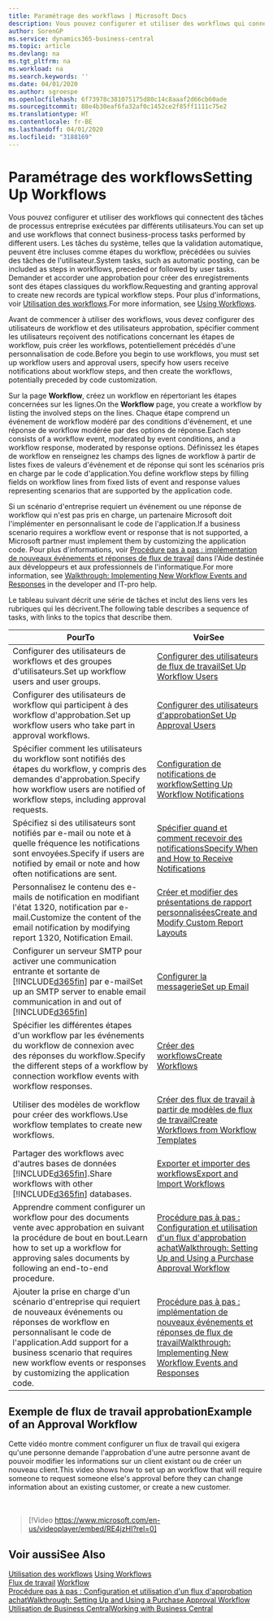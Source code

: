 ```yaml
---
title: Paramétrage des workflows | Microsoft Docs
description: Vous pouvez configurer et utiliser des workflows qui connectent des tâches de processus entreprise exécutées par différents utilisateurs. Les tâches du système, telles que la validation automatique, peuvent être incluses comme étapes du workflow, précédées ou suivies des tâches de l'utilisateur. Demander et accorder une approbation pour créer des enregistrements sont des étapes classiques du workflow.
author: SorenGP
ms.service: dynamics365-business-central
ms.topic: article
ms.devlang: na
ms.tgt_pltfrm: na
ms.workload: na
ms.search.keywords: ''
ms.date: 04/01/2020
ms.author: sgroespe
ms.openlocfilehash: 6f73978c381075175d80c14c8aaaf2d66cb60ade
ms.sourcegitcommit: 88e4b30eaf6fa32af0c1452ce2f85ff1111c75e2
ms.translationtype: HT
ms.contentlocale: fr-BE
ms.lasthandoff: 04/01/2020
ms.locfileid: "3188169"
---
```

# <a name="setting-up-workflows"></a><span data-ttu-id="2368c-105">Paramétrage des workflows</span><span class="sxs-lookup"><span data-stu-id="2368c-105">Setting Up Workflows</span></span>
<span data-ttu-id="2368c-106">Vous pouvez configurer et utiliser des workflows qui connectent des tâches de processus entreprise exécutées par différents utilisateurs.</span><span class="sxs-lookup"><span data-stu-id="2368c-106">You can set up and use workflows that connect business-process tasks performed by different users.</span></span> <span data-ttu-id="2368c-107">Les tâches du système, telles que la validation automatique, peuvent être incluses comme étapes du workflow, précédées ou suivies des tâches de l'utilisateur.</span><span class="sxs-lookup"><span data-stu-id="2368c-107">System tasks, such as automatic posting, can be included as steps in workflows, preceded or followed by user tasks.</span></span> <span data-ttu-id="2368c-108">Demander et accorder une approbation pour créer des enregistrements sont des étapes classiques du workflow.</span><span class="sxs-lookup"><span data-stu-id="2368c-108">Requesting and granting approval to create new records are typical workflow steps.</span></span> <span data-ttu-id="2368c-109">Pour plus d'informations, voir [Utilisation des workflows](across-use-workflows.md).</span><span class="sxs-lookup"><span data-stu-id="2368c-109">For more information, see [Using Workflows](across-use-workflows.md).</span></span>  

 <span data-ttu-id="2368c-110">Avant de commencer à utiliser des workflows, vous devez configurer des utilisateurs de workflow et des utilisateurs approbation, spécifier comment les utilisateurs reçoivent des notifications concernant les étapes de workflow, puis créer les workflows, potentiellement précédés d'une personnalisation de code.</span><span class="sxs-lookup"><span data-stu-id="2368c-110">Before you begin to use workflows, you must set up workflow users and approval users, specify how users receive notifications about workflow steps, and then create the workflows, potentially preceded by code customization.</span></span>  

 <span data-ttu-id="2368c-111">Sur la page **Workflow**, créez un workflow en répertoriant les étapes concernées sur les lignes.</span><span class="sxs-lookup"><span data-stu-id="2368c-111">On the **Workflow** page, you create a workflow by listing the involved steps on the lines.</span></span> <span data-ttu-id="2368c-112">Chaque étape comprend un événement de workflow modéré par des conditions d'événement, et une réponse de workflow modérée par des options de réponse.</span><span class="sxs-lookup"><span data-stu-id="2368c-112">Each step consists of a workflow event, moderated by event conditions, and a workflow response, moderated by response options.</span></span> <span data-ttu-id="2368c-113">Définissez les étapes de workflow en renseignez les champs des lignes de workflow à partir de listes fixes de valeurs d'événement et de réponse qui sont les scénarios pris en charge par le code d'application.</span><span class="sxs-lookup"><span data-stu-id="2368c-113">You define workflow steps by filling fields on workflow lines from fixed lists of event and response values representing scenarios that are supported by the application code.</span></span>  

 <span data-ttu-id="2368c-114">Si un scénario d'entreprise requiert un événement ou une réponse de workflow qui n'est pas pris en charge, un partenaire Microsoft doit l'implémenter en personnalisant le code de l'application.</span><span class="sxs-lookup"><span data-stu-id="2368c-114">If a business scenario requires a workflow event or response that is not supported, a Microsoft partner must implement them by customizing the application code.</span></span> <span data-ttu-id="2368c-115">Pour plus d'informations, voir [Procédure pas à pas : implémentation de nouveaux événements et réponses de flux de travail](/dynamics-nav/Walkthrough--Implementing-New-Workflow-Events-and-Responses) dans l'Aide destinée aux développeurs et aux professionnels de l'informatique.</span><span class="sxs-lookup"><span data-stu-id="2368c-115">For more information, see [Walkthrough: Implementing New Workflow Events and Responses](/dynamics-nav/Walkthrough--Implementing-New-Workflow-Events-and-Responses) in the developer and IT-pro help.</span></span>

 <span data-ttu-id="2368c-116">Le tableau suivant décrit une série de tâches et inclut des liens vers les rubriques qui les décrivent.</span><span class="sxs-lookup"><span data-stu-id="2368c-116">The following table describes a sequence of tasks, with links to the topics that describe them.</span></span>  

|<span data-ttu-id="2368c-117">**Pour**</span><span class="sxs-lookup"><span data-stu-id="2368c-117">**To**</span></span>|<span data-ttu-id="2368c-118">**Voir**</span><span class="sxs-lookup"><span data-stu-id="2368c-118">**See**</span></span>|  
|------------|-------------|  
|<span data-ttu-id="2368c-119">Configurer des utilisateurs de workflows et des groupes d'utilisateurs.</span><span class="sxs-lookup"><span data-stu-id="2368c-119">Set up workflow users and user groups.</span></span>|[<span data-ttu-id="2368c-120">Configurer des utilisateurs de flux de travail</span><span class="sxs-lookup"><span data-stu-id="2368c-120">Set Up Workflow Users</span></span>](across-how-to-set-up-workflow-users.md)|  
|<span data-ttu-id="2368c-121">Configurer des utilisateurs de workflow qui participent à des workflow d'approbation.</span><span class="sxs-lookup"><span data-stu-id="2368c-121">Set up workflow users who take part in approval workflows.</span></span>|[<span data-ttu-id="2368c-122">Configurer des utilisateurs d'approbation</span><span class="sxs-lookup"><span data-stu-id="2368c-122">Set Up Approval Users</span></span>](across-how-to-set-up-approval-users.md)|  
|<span data-ttu-id="2368c-123">Spécifier comment les utilisateurs du workflow sont notifiés des étapes du workflow, y compris des demandes d'approbation.</span><span class="sxs-lookup"><span data-stu-id="2368c-123">Specify how workflow users are notified of workflow steps, including approval requests.</span></span>|[<span data-ttu-id="2368c-124">Configuration de notifications de workflow</span><span class="sxs-lookup"><span data-stu-id="2368c-124">Setting Up Workflow Notifications</span></span>](across-setting-up-workflow-notifications.md)|  
|<span data-ttu-id="2368c-125">Spécifiez si des utilisateurs sont notifiés par e-mail ou note et à quelle fréquence les notifications sont envoyées.</span><span class="sxs-lookup"><span data-stu-id="2368c-125">Specify if users are notified by email or note and how often notifications are sent.</span></span>|[<span data-ttu-id="2368c-126">Spécifier quand et comment recevoir des notifications</span><span class="sxs-lookup"><span data-stu-id="2368c-126">Specify When and How to Receive Notifications</span></span>](across-how-to-specify-when-and-how-to-receive-notifications.md)|  
|<span data-ttu-id="2368c-127">Personnalisez le contenu des e-mails de notification en modifiant l'état 1320, notification par e-mail.</span><span class="sxs-lookup"><span data-stu-id="2368c-127">Customize the content of the email notification by modifying report 1320, Notification Email.</span></span>|[<span data-ttu-id="2368c-128">Créer et modifier des présentations de rapport personnalisées</span><span class="sxs-lookup"><span data-stu-id="2368c-128">Create and Modify Custom Report Layouts</span></span>](ui-how-create-custom-report-layout.md)|  
|<span data-ttu-id="2368c-129">Configurer un serveur SMTP pour activer une communication entrante et sortante de [!INCLUDE[d365fin](includes/d365fin_md.md)] par e-mail</span><span class="sxs-lookup"><span data-stu-id="2368c-129">Set up an SMTP server to enable email communication in and out of [!INCLUDE[d365fin](includes/d365fin_md.md)]</span></span>|[<span data-ttu-id="2368c-130">Configurer la messagerie</span><span class="sxs-lookup"><span data-stu-id="2368c-130">Set up Email</span></span>](admin-how-setup-email.md)|
|<span data-ttu-id="2368c-131">Spécifier les différentes étapes d'un workflow par les événements du workflow de connexion avec des réponses du workflow.</span><span class="sxs-lookup"><span data-stu-id="2368c-131">Specify the different steps of a workflow by connection workflow events with workflow responses.</span></span>|[<span data-ttu-id="2368c-132">Créer des workflows</span><span class="sxs-lookup"><span data-stu-id="2368c-132">Create Workflows</span></span>](across-how-to-create-workflows.md)|  
|<span data-ttu-id="2368c-133">Utiliser des modèles de workflow pour créer des workflows.</span><span class="sxs-lookup"><span data-stu-id="2368c-133">Use workflow templates to create new workflows.</span></span>|[<span data-ttu-id="2368c-134">Créer des flux de travail à partir de modèles de flux de travail</span><span class="sxs-lookup"><span data-stu-id="2368c-134">Create Workflows from Workflow Templates</span></span>](across-how-to-create-workflows-from-workflow-templates.md)|  
|<span data-ttu-id="2368c-135">Partager des workflows avec d'autres bases de données [!INCLUDE[d365fin](includes/d365fin_md.md)].</span><span class="sxs-lookup"><span data-stu-id="2368c-135">Share workflows with other [!INCLUDE[d365fin](includes/d365fin_md.md)] databases.</span></span>|[<span data-ttu-id="2368c-136">Exporter et importer des workflows</span><span class="sxs-lookup"><span data-stu-id="2368c-136">Export and Import Workflows</span></span>](across-how-to-export-and-import-workflows.md)|  
|<span data-ttu-id="2368c-137">Apprendre comment configurer un workflow pour des documents vente avec approbation en suivant la procédure de bout en bout.</span><span class="sxs-lookup"><span data-stu-id="2368c-137">Learn how to set up a workflow for approving sales documents by following an end-to-end procedure.</span></span>|[<span data-ttu-id="2368c-138">Procédure pas à pas : Configuration et utilisation d'un flux d'approbation achat</span><span class="sxs-lookup"><span data-stu-id="2368c-138">Walkthrough: Setting Up and Using a Purchase Approval Workflow</span></span>](walkthrough-setting-up-and-using-a-purchase-approval-workflow.md)|  
|<span data-ttu-id="2368c-139">Ajouter la prise en charge d'un scénario d'entreprise qui requiert de nouveaux événements ou réponses de workflow en personnalisant le code de l'application.</span><span class="sxs-lookup"><span data-stu-id="2368c-139">Add support for a business scenario that requires new workflow events or responses by customizing the application code.</span></span>|[<span data-ttu-id="2368c-140">Procédure pas à pas : implémentation de nouveaux événements et réponses de flux de travail</span><span class="sxs-lookup"><span data-stu-id="2368c-140">Walkthrough: Implementing New Workflow Events and Responses</span></span>](/dynamics-nav/Walkthrough--Implementing-New-Workflow-Events-and-Responses)|  

## <a name="example-of-an-approval-workflow"></a><span data-ttu-id="2368c-141">Exemple de flux de travail approbation</span><span class="sxs-lookup"><span data-stu-id="2368c-141">Example of an Approval Workflow</span></span>
<span data-ttu-id="2368c-142">Cette vidéo montre comment configurer un flux de travail qui exigera qu'une personne demande l'approbation d'une autre personne avant de pouvoir modifier les informations sur un client existant ou de créer un nouveau client.</span><span class="sxs-lookup"><span data-stu-id="2368c-142">This video shows how to set up an workflow that will require someone to request someone else's approval before they can change information about an existing customer, or create a new customer.</span></span>  
<br><br>  

> [!Video https://www.microsoft.com/en-us/videoplayer/embed/RE4jzHI?rel=0]

## <a name="see-also"></a><span data-ttu-id="2368c-143">Voir aussi</span><span class="sxs-lookup"><span data-stu-id="2368c-143">See Also</span></span>  
 <span data-ttu-id="2368c-144">[Utilisation des workflows](across-use-workflows.md) </span><span class="sxs-lookup"><span data-stu-id="2368c-144">[Using Workflows](across-use-workflows.md) </span></span>  
 <span data-ttu-id="2368c-145">[Flux de travail](across-workflow.md) </span><span class="sxs-lookup"><span data-stu-id="2368c-145">[Workflow](across-workflow.md) </span></span>  
 [<span data-ttu-id="2368c-146">Procédure pas à pas : Configuration et utilisation d'un flux d'approbation achat</span><span class="sxs-lookup"><span data-stu-id="2368c-146">Walkthrough: Setting Up and Using a Purchase Approval Workflow</span></span>](walkthrough-setting-up-and-using-a-purchase-approval-workflow.md)  
 [<span data-ttu-id="2368c-147">Utilisation de Business Central</span><span class="sxs-lookup"><span data-stu-id="2368c-147">Working with Business Central</span></span>](ui-work-product.md)
